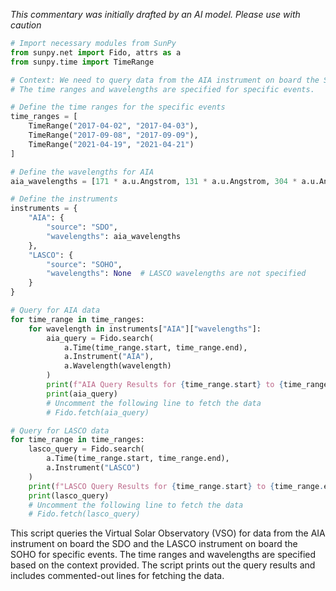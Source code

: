 _This commentary was initially drafted by an AI model. Please use with caution_

```python
# Import necessary modules from SunPy
from sunpy.net import Fido, attrs as a
from sunpy.time import TimeRange

# Context: We need to query data from the AIA instrument on board the SDO and the LASCO instrument on board the SOHO.
# The time ranges and wavelengths are specified for specific events.

# Define the time ranges for the specific events
time_ranges = [
    TimeRange("2017-04-02", "2017-04-03"),
    TimeRange("2017-09-08", "2017-09-09"),
    TimeRange("2021-04-19", "2021-04-21")
]

# Define the wavelengths for AIA
aia_wavelengths = [171 * a.u.Angstrom, 131 * a.u.Angstrom, 304 * a.u.Angstrom]

# Define the instruments
instruments = {
    "AIA": {
        "source": "SDO",
        "wavelengths": aia_wavelengths
    },
    "LASCO": {
        "source": "SOHO",
        "wavelengths": None  # LASCO wavelengths are not specified
    }
}

# Query for AIA data
for time_range in time_ranges:
    for wavelength in instruments["AIA"]["wavelengths"]:
        aia_query = Fido.search(
            a.Time(time_range.start, time_range.end),
            a.Instrument("AIA"),
            a.Wavelength(wavelength)
        )
        print(f"AIA Query Results for {time_range.start} to {time_range.end} at {wavelength}:")
        print(aia_query)
        # Uncomment the following line to fetch the data
        # Fido.fetch(aia_query)

# Query for LASCO data
for time_range in time_ranges:
    lasco_query = Fido.search(
        a.Time(time_range.start, time_range.end),
        a.Instrument("LASCO")
    )
    print(f"LASCO Query Results for {time_range.start} to {time_range.end}:")
    print(lasco_query)
    # Uncomment the following line to fetch the data
    # Fido.fetch(lasco_query)
```

This script queries the Virtual Solar Observatory (VSO) for data from the AIA instrument on board the SDO and the LASCO instrument on board the SOHO for specific events. The time ranges and wavelengths are specified based on the context provided. The script prints out the query results and includes commented-out lines for fetching the data.
